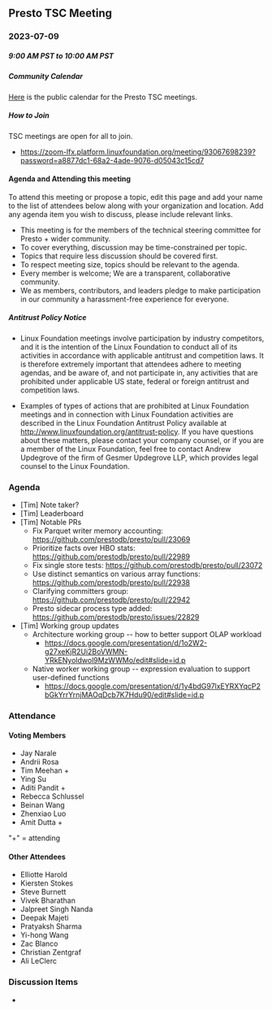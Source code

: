 ## Presto TSC Meeting

### 2023-07-09
##### 9:00 AM PST to 10:00 AM PST

##### Community Calendar

[Here](https://calendar.google.com/calendar/embed?src=linuxfoundation.org_vrjlva5b0u73ps75fvnv5sasi4%40group.calendar.google.com&ctz=America%2FChicago) is the public calendar for the Presto TSC meetings.

##### How to Join

TSC meetings are open for all to join.

* https://zoom-lfx.platform.linuxfoundation.org/meeting/93067698239?password=a8877dc1-68a2-4ade-9076-d05043c15cd7

#### Agenda and Attending this meeting

To attend this meeting or propose a topic, edit this page and add your name to the list of attendees below along with your organization and location. Add any agenda item you wish to discuss, please include relevant links.

* This meeting is for the members of the technical steering committee for Presto + wider community.
* To cover everything, discussion may be time-constrained per topic.
* Topics that require less discussion should be covered first.
* To respect meeting size, topics should be relevant to the agenda.
* Every member is welcome; We are a transparent, collaborative community.
* We as members, contributors, and leaders pledge to make participation in our community a harassment-free experience for everyone.

##### Antitrust Policy Notice

* Linux Foundation meetings involve participation by industry competitors, and it is the intention of the Linux Foundation to conduct all of its activities in accordance with applicable antitrust and competition laws. It is therefore extremely important that attendees adhere to meeting agendas, and be aware of, and not participate in, any activities that are prohibited under applicable US state, federal or foreign antitrust and competition laws.

* Examples of types of actions that are prohibited at Linux Foundation meetings and in connection with Linux Foundation activities are described in the Linux Foundation Antitrust Policy available at http://www.linuxfoundation.org/antitrust-policy. If you have questions about these matters, please contact your company counsel, or if you are a member of the Linux Foundation, feel free to contact Andrew Updegrove of the firm of Gesmer Updegrove LLP, which provides legal counsel to the Linux Foundation.

### Agenda

* [Tim] Note taker?
* [Tim] Leaderboard
* [Tim] Notable PRs
  *  Fix Parquet writer memory accounting: https://github.com/prestodb/presto/pull/23069
  *  Prioritize facts over HBO stats: https://github.com/prestodb/presto/pull/22989
  *  Fix single store tests: https://github.com/prestodb/presto/pull/23072
  *  Use distinct semantics on various array functions: https://github.com/prestodb/presto/pull/22938
  *  Clarifying committers group: https://github.com/prestodb/presto/pull/22942
  *  Presto sidecar process type added: https://github.com/prestodb/presto/issues/22829
* [Tim] Working group updates
  * Architecture working group -- how to better support OLAP workload
    * https://docs.google.com/presentation/d/1o2W2-g27xeKjR2Ui2BoVWMN-YRkENyoldwol9MzWWMo/edit#slide=id.p
  * Native worker working group -- expression evaluation to support user-defined functions
    * https://docs.google.com/presentation/d/1y4bdG97lxEYRXYqcP2bGkYrrYrnjMAOqDcb7K7Hdu90/edit#slide=id.p

### Attendance


#### Voting Members

* Jay Narale 
* Andrii Rosa 
* Tim Meehan +
* Ying Su 
* Aditi Pandit +
* Rebecca Schlussel 
* Beinan Wang 
* Zhenxiao Luo
* Amit Dutta +

"+" = attending


#### Other Attendees

* Elliotte Harold
* Kiersten Stokes
* Steve Burnett
* Vivek Bharathan
* Jalpreet Singh Nanda
* Deepak Majeti
* Pratyaksh Sharma
* Yi-hong Wang
* Zac Blanco
* Christian Zentgraf
* Ali LeClerc

### Discussion Items

- 
